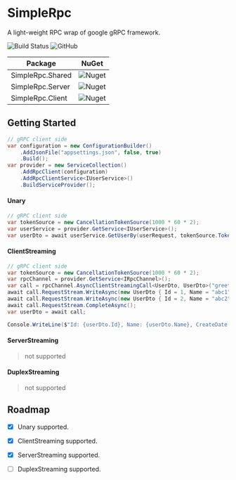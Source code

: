 # SimpleRpc
A light-weight RPC wrap of google gRPC framework.

![Build Status](https://github.com/netcore-jroger/SimpleRpc/workflows/SimpleRpc-CI/badge.svg)
![GitHub](https://img.shields.io/github/license/netcore-jroger/SimpleRpc.svg)

| **Package** | **NuGet** |
| --- | --- |
| SimpleRpc.Shared | ![Nuget](https://img.shields.io/nuget/v/SimpleRpc.Shared.svg) |
| SimpleRpc.Server | ![Nuget](https://img.shields.io/nuget/v/SimpleRpc.Server.svg) |
| SimpleRpc.Client | ![Nuget](https://img.shields.io/nuget/v/SimpleRpc.Client.svg) |

## Getting Started

```csharp
// gRPC client side
var configuration = new ConfigurationBuilder()
    .AddJsonFile("appsettings.json", false, true)
    .Build();
var provider = new ServiceCollection()
    .AddRpcClient(configuration)
    .AddRpcClientService<IUserService>()
    .BuildServiceProvider();
```

#### Unary
```csharp
// gRPC client side
var tokenSource = new CancellationTokenSource(1000 * 60 * 2);
var userService = provider.GetService<IUserService>();
var userDto = await userService.GetUserBy(userRequest, tokenSource.Token);

```

#### ClientStreaming
```csharp
// gRPC client side
var tokenSource = new CancellationTokenSource(1000 * 60 * 2);
var rpcChannel = provider.GetService<IRpcChannel>();
var call = rpcChannel.AsyncClientStreamingCall<UserDto, UserDto>("greet.Greeter", "TestClientStreaming", tokenSource.Token);
await call.RequestStream.WriteAsync(new UserDto { Id = 1, Name = "abc1" });
await call.RequestStream.WriteAsync(new UserDto { Id = 2, Name = "abc2" });
await call.RequestStream.CompleteAsync();
var userDto = await call;

Console.WriteLine($"Id: {userDto.Id}, Name: {userDto.Name}, CreateDate: {userDto.CreateDate:yyyy-MM-dd HH:mm:ss fff}");
```

#### ServerStreaming
> not supported

#### DuplexStreaming
> not supported

## Roadmap

- [x] Unary supported.

- [x] ClientStreaming supported.

- [x] ServerStreaming supported.

- [ ] DuplexStreaming supported.
